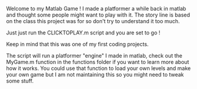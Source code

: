 Welcome to my Matlab Game !
I made a platformer a while back in matlab and thought some people might want to play with it.
The story line is based on the class this project was for so don't try to understand it too much.

Just just run the CLICKTOPLAY.m script and you are set to go !

Keep in mind that this was one of my first coding projects.

The script will run a platformer "engine" I made in matlab, check out the MyGame.m function in the functions folder if you want to learn more about how it works. You could use that function to load your own levels and make your own game but I am not maintaining this so you might need to tweak some stuff.


